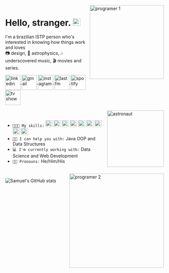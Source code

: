 <img src="https://i.imgur.com/uC9MB9t.png" alt="programer 1" border="0" align="right" width="235px">

<h1>Hello, stranger. <img src="https://i.imgur.com/2PLaXGQ.png" alt="natalie-portman" border="0" width="24px"></h1>

I'm a brazilian ISTP person who's interested in knowing how things work and loves
<br>📷 design, 🔭 astrophysics, 🎶 underscovered music, 🎬 movies and series.
<br>

<a href="https://www.linkedin.com/in/samuel-r-costa">
  <img src="https://i.imgur.com/Nl0kcSF.png" width="48px" alt="linkedin" align="center">
</a>
<a href="mailto:samuel.costa@ccc.ufcg.edu.br">
  <img src="https://i.imgur.com/tMRAOlp.png" width="48px" alt="gmail" align="center">
</a>
<a href="https://www.instagram.com.br/samuelribc">
  <img src="https://i.imgur.com/AIvh5sA.png" width="48px" alt="instagram" align="center">
</a>
<a href="https://www.last.fm/pt/user/semysky">
  <img src="https://i.imgur.com/F6P17JP.png" width="48px" alt="last fm" align="center">
</a>
<a href="https://open.spotify.com/user/12142320531?si=v3XenWCmREqTB3q6OEnJ1Q">
  <img src="https://i.imgur.com/PHI7Mvs.png" width="48px" alt="spotify" align="center">
</a>
<a href="https://www.tvtime.com/en/user/42321293/profile">
  <img src="https://i.imgur.com/zM4h3of.png" width="48px" alt="tv show" align="center">
</a>
<br>
<br>

<img src="https://i.imgur.com/nBaynaU.png" alt="astronaut" border="0" align="right" width="180px">
<br>

- ```👨🏽‍💻 My skills:``` <img src="https://i.imgur.com/M9ZEKIW.png" width="22px" alt="python"> <img src="https://i.imgur.com/LOBMk0u.png" width="22px" alt="java"> <img src="https://i.imgur.com/c7Ug2Td.png" width="22px" alt="html 5"> <img src="https://i.imgur.com/G911YVk.png" width="22px" alt="css 3"> <img src="https://i.imgur.com/nBw7DDN.png" width="22px" alt="javascript"> <img src="https://i.imgur.com/WjJotCc.png" width="22px" alt="typescript"> <img src="https://i.imgur.com/foyROPW.png" width="22px" alt="react"> <img src="https://i.imgur.com/STiZGrG.png" width="22px" alt="node"> <img src="https://i.imgur.com/455jchj.png" width="22px" alt="spring">
- ```🤝🏽 I can help you with:``` Java OOP and Data Structures
- ```💻 I'm currently working with:``` Data Science and Web Development
- ```🧑🏽 Pronouns:``` He/Him/His
<br>

<img src="https://i.imgur.com/v1HqE6k.png" alt="programer 2" border="0" align="right" width="300px">

![Samuel's GitHub stats](https://denvercoder1-github-readme-stats.vercel.app/api?username=samuelribeiroc&show_icons=true&count_private=true&theme=react&hide_border=true&title_color=a36bff&icon_color=a36bff&bg_color=0D1117)